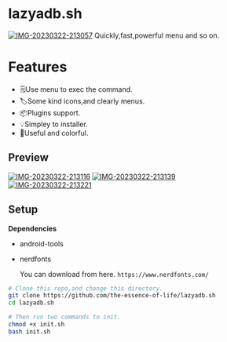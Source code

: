 # lazyadb.sh
<a href='https://postimg.cc/pm5M9xHB' target='_blank'><img src='https://i.postimg.cc/pm5M9xHB/IMG-20230322-213057.jpg' border='0' alt='IMG-20230322-213057'/></a>
Quickly,fast,powerful menu and so on.

# Features
- 🗒Use menu to exec the command.
- 🏷Some kind icons,and clearly menus.
- 📦Plugins support.
- 💡Simpley to installer.
- 🚥Useful and colorful.

## Preview
<a href='https://postimg.cc/0MsMQPz6' target='_blank'><img src='https://i.postimg.cc/0MsMQPz6/IMG-20230322-213116.jpg' border='0' alt='IMG-20230322-213116'/></a>
<a href='https://postimg.cc/dhGJ0drB' target='_blank'><img src='https://i.postimg.cc/dhGJ0drB/IMG-20230322-213139.jpg' border='0' alt='IMG-20230322-213139'/></a>
<a href='https://postimg.cc/5HndHm0w' target='_blank'><img src='https://i.postimg.cc/5HndHm0w/IMG-20230322-213221.jpg' border='0' alt='IMG-20230322-213221'/></a>

## Setup
**Dependencies**
- android-tools
- nerdfonts

  You can download from here.
  `https://www.nerdfonts.com/`

```bash
# Clone this repo,and change this directory.
git clone https://github.com/the-essence-of-life/lazyadb.sh
cd lazyadb.sh

# Then run two commands to init.
chmod +x init.sh
bash init.sh
```
